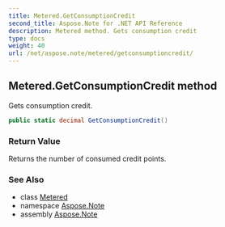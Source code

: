 ```yaml
---
title: Metered.GetConsumptionCredit
second_title: Aspose.Note for .NET API Reference
description: Metered method. Gets consumption credit
type: docs
weight: 40
url: /net/aspose.note/metered/getconsumptioncredit/
---
```

## Metered.GetConsumptionCredit method

Gets consumption credit.

```csharp
public static decimal GetConsumptionCredit()
```

### Return Value

Returns the number of consumed credit points.

### See Also

* class [Metered](../)
* namespace [Aspose.Note](../../metered/)
* assembly [Aspose.Note](../../../)


